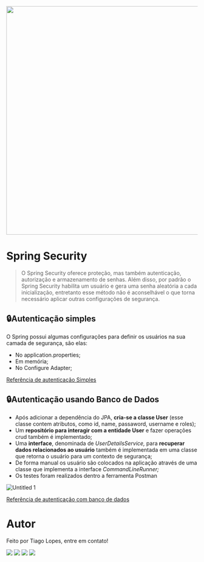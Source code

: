 <p align="center">
  <img src="https://user-images.githubusercontent.com/58925056/157106965-b9748e57-ede6-44de-8971-5e1ba867981b.svg" width=600>
</p>

# Spring Security

> O Spring Security oferece proteção, mas também autenticação, autorização e armazenamento de senhas. Além disso, por padrão o Spring Security habilita um usuário e gera uma senha aleatória a cada inicialização, entretanto esse método não é aconselhável o que torna necessário aplicar outras configurações de segurança.

## 🔒Autenticação simples
O Spring possui algumas configurações para definir os usuários na sua camada de segurança, são elas:

- No application.properties;
- Em memória;
- No Configure Adapter;

[Referência de autenticação Simples](https://glysns.gitbook.io/springframework/spring-security/autenticacao-simples)

## 🔒Autenticação usando Banco de Dados

- Após adicionar a dependência do JPA, **cria-se a classe User** (esse classe contem atributos, como id, name, passaword, username e roles);
- Um **repositório para interagir com a entidade User** e fazer operações crud também é implementado;
- Uma **interface**, denominada de *UserDetailsService,* para **recuperar dados relacionados ao usuário** também é implementada em uma classe que retorna o usuário para um contexto de segurança;
- De forma manual os usuário são colocados na aplicação através de uma classe que implementa a interface *CommandLineRunner;*
- Os testes foram realizados dentro a ferramenta Postman

![Untitled 1](https://user-images.githubusercontent.com/58925056/156933587-2c32a883-6203-4a0c-b69a-f80a0ff182a6.png)

[Referência de autenticação com banco de dados](https://glysns.gitbook.io/springframework/spring-security/auth-database)


#  Autor
Feito por Tiago Lopes, entre em contato!

  <a href="https://instagram.com/tiago_lopes_14" target="_blank"><img src="https://img.shields.io/badge/-Instagram-%23E4405F?style=for-the-badge&logo=instagram&logoColor=white" target="_blank"></a> 
  <a href="mailto:saxtiago@gmailcom"><img src="https://img.shields.io/badge/-Gmail-%23333?style=for-the-badge&logo=gmail&logoColor=white" target="_blank"></a>
  <a href="https://www.linkedin.com/in/tiagolopesdeveloper/" target="_blank"><img src="https://img.shields.io/badge/-LinkedIn-%230077B5?style=for-the-badge&logo=linkedin&logoColor=white" target="_blank"></a>
  <a href="https://t.me/tiagoLopesDev" target="_blank"><img src="https://img.shields.io/badge/Telegram-2CA5E0?style=for-the-badge&logo=telegram&logoColor=white" target="_blank"></a>
